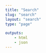 ```yaml
---
title: "Search"
slug: "search"
layout: "search"
type: "page"

outputs:
    - html
    - json
---
```

